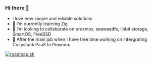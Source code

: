 ### Hi there 👋
- I love new simple and reliable solutions
- 🌱 I’m currently learning Zig
- 👯 I’m looking to collaborate on proxmox, seaweedfs, linbit storage, SmartOS, FreeBSD
- 🔭 After the main job when I have free time working on intergrating Cozystack PaaS to Proxmox

[![roadmap.sh](https://roadmap.sh/card/tall/663a5ef0744b04c7edd2b5a1?variant=dark)](https://roadmap.sh) 

<!--
**themoriarti/themoriarti** is a ✨ _special_ ✨ repository because its `README.md` (this file) appears on your GitHub profile.

Here are some ideas to get you started:

- 🔭 I’m currently working on ...
- 🌱 I’m currently learning ...
- 👯 I’m looking to collaborate on ...
- 🤔 I’m looking for help with ...
- 💬 Ask me about ...
- 📫 How to reach me: ...
- 😄 Pronouns: ...

-->
